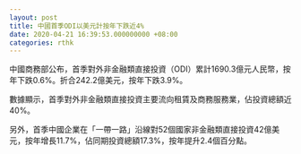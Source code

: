 ```yaml
---
layout: post
title: 中國首季ODI以美元計按年下跌近4%
date: 2020-04-21 16:39:53.000000000 +08:00
categories: rthk
---
```


中國商務部公布，首季對外非金融類直接投資（ODI）累計1690.3億元人民幣，按年下跌0.6%。折合242.2億美元，按年下跌3.9%。

數據顯示，首季對外非金融類直接投資主要流向租賃及商務服務業，佔投資總額近40%。

另外，首季中國企業在「一帶一路」沿線對52個國家非金融類直接投資42億美元，按年增長11.7%，佔同期投資總額17.3%，按年提升2.4個百分點。
